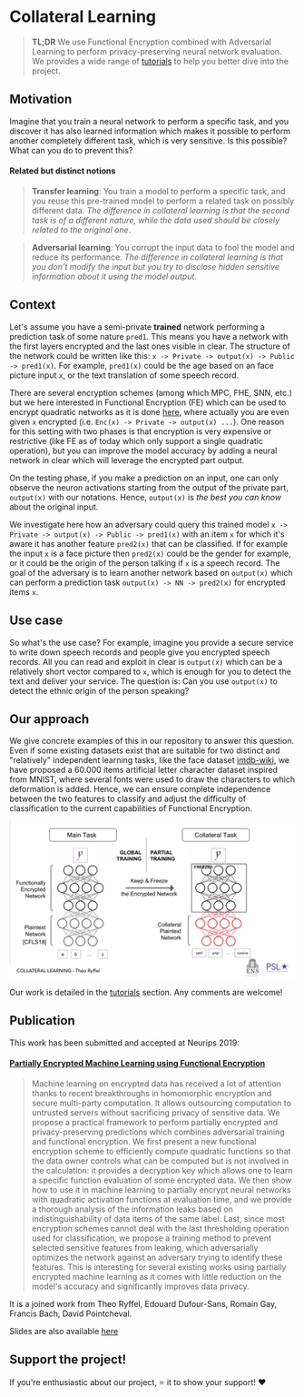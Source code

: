 # Collateral Learning

> **TL;DR** We use Functional Encryption combined with Adversarial Learning to perform privacy-preserving neural network evaluation. We provides a wide range of [tutorials](./tutorials) to help you better dive into the project.

## Motivation

Imagine that you train a neural network to perform a specific task, and you discover it has also learned information which makes it possible to perform another completely different task, which is very sensitive. Is this possible? What can you do to prevent this?

#### Related but distinct notions
 > **Transfer learning**: You train a model to perform a specific task, and you reuse this pre-trained model to perform a related task on possibly different data. _The difference in collateral learning is that the second task is of a different nature, while the data used should be closely related to the original one_.
 
 > **Adversarial learning**: You corrupt the input data to fool the model and reduce its performance. _The difference in collateral learning is that you don't modify the input but you try to disclose hidden sensitive information about it using the model output_.

## Context

Let's assume you have a semi-private **trained** network performing a prediction task of some nature `pred1`. This means you have a network with the first layers encrypted and the last ones visible in clear. The structure of the network could be written like this: `x -> Private -> output(x) -> Public -> pred1(x)`. For example, `pred1(x)` could be the age based on an face picture input `x`, or the text translation of some speech record.

There are several encryption schemes (among which MPC, FHE, SNN, etc.) but we here interested in Functional Encryption (FE) which can be used to encrypt quadratic networks as it is done [here](https://eprint.iacr.org/2018/206), where actually you are even given `x` encrypted (i.e. `Enc(x) -> Private -> output(x) ...`). One reason for this setting with two phases is that encryption is very expensive or restrictive (like FE as of today which only support a single quadratic operation), but you can improve the model accuracy by adding a neural network in clear which will leverage the encrypted part output.

On the testing phase, if you make a prediction on an input, one can only observe the neuron activations starting from the output of the private part, `output(x)` with our notations. Hence, `output(x)` is _the best you can know_ about the original input.

We investigate here how an adversary could query this trained model `x -> Private -> output(x) -> Public -> pred1(x)` with an item `x` for which it's aware it has another feature `pred2(x)` that can be classified. If for example the input `x` is a face picture then `pred2(x)` could be the gender for example, or it could be the origin of the person talking if `x` is a speech record. The goal of the adversary is to learn another network based on `output(x)` which can perform a prediction task `output(x) -> NN -> pred2(x)` for encrypted items `x`.

## Use case

So what's the use case? For example, imagine you provide a secure service to write down speech records and people give you encrypted speech records. All you can read and exploit in clear is `output(x)` which can be a relatively short vector compared to `x`, which is enough for you to detect the text and deliver your service. The question is: Can you use `output(x)` to detect the ethnic origin of the person speaking?

## Our approach

We give concrete examples of this in our repository to answer this question. Even if some existing datasets exist that are suitable for two distinct and "relatively" independent learning tasks, like the face dataset [imdb-wiki](https://data.vision.ee.ethz.ch/cvl/rrothe/imdb-wiki/), we have proposed a 60.000 items artificial letter character dataset inspired from MNIST, where several fonts were used to draw the characters to which deformation is added. Hence, we can ensure complete independence between the two features to classify and adjust the difficulty of classification to the current capabilities of Functional Encryption.

![Bilby Stampede](./img/collateral_learning.png)

Our work is detailed in the [tutorials](./tutorials) section. Any comments are welcome!

## Publication

This work has been submitted and accepted at Neurips 2019:

#### [Partially Encrypted Machine Learning using Functional Encryption](https://arxiv.org/abs/1905.10214)

> Machine learning on encrypted data has received a lot of attention thanks to recent breakthroughs in homomorphic encryption and secure multi-party computation. It allows outsourcing computation to untrusted servers without sacrificing privacy of sensitive data. We propose a practical framework to perform partially encrypted and privacy-preserving predictions which combines adversarial training and functional encryption. We first present a new functional encryption scheme to efficiently compute quadratic functions so that the data owner controls what can be computed but is not involved in the calculation: it provides a decryption key which allows one to learn a specific function evaluation of some encrypted data. We then show how to use it in machine learning to partially encrypt neural networks with quadratic activation functions at evaluation time, and we provide a thorough analysis of the information leaks based on indistinguishability of data items of the same label. Last, since most encryption schemes cannot deal with the last thresholding operation used for classification, we propose a training method to prevent selected sensitive features from leaking, which adversarially optimizes the network against an adversary trying to identify these features. This is interesting for several existing works using partially encrypted machine learning as it comes with little reduction on the model's accuracy and significantly improves data privacy.

It is a joined work from Theo Ryffel, Edouard Dufour-Sans, Romain Gay, Francis Bach, David Pointcheval.

Slides are also available [here](https://www.drauo.de/static/slides/mlfe.pdf)

## Support the project!

If you're enthusiastic about our project, ⭐️ it to show your support! :heart:
